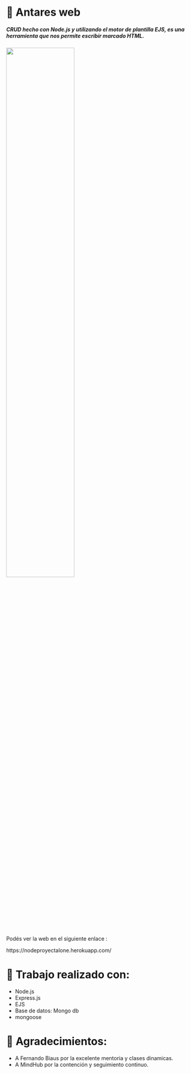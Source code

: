 <h1>🍺 Antares web</h1>
<h5>CRUD hecho con Node.js y utilizando el motor de plantilla EJS, es una herramienta que nos permite escribir marcado HTML.</h5>

<img src="https://user-images.githubusercontent.com/85353985/138366588-fd380eef-c312-4956-b3c9-c8d97e11c6b0.png" width=60% height=60%>

<p>Podés ver la web en el siguiente enlace :</p>
https://nodeproyectalone.herokuapp.com/

<h1>🔨 Trabajo realizado con:</h1>

<ul>
  <li>Node.js</li>
  <li>Express.js</li>
  <li>EJS</li>
  <li>Base de datos: Mongo db</li>
  <li>mongoose</li>
</ul>

<h1>👏 Agradecimientos:</h1>
<ul>
  <li>A Fernando Biaus por la excelente mentoria y clases dinamicas.</li>
  <li>A MindHub por la contención y seguimiento continuo.</li>
</ul>
